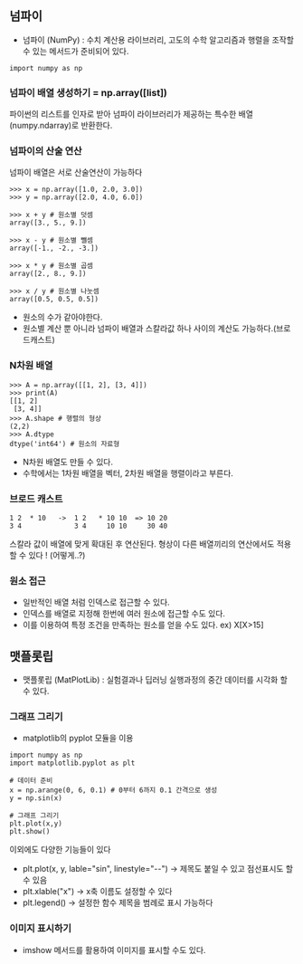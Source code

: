 ## 넘파이
- 넘파이 (NumPy) : 수치 계산용 라이브러리, 고도의 수학 알고리즘과 행렬을 조작할 수 있는 메서드가 준비되어 있다.

```
import numpy as np
```

### 넘파이 배열 생성하기 = np.array([list])
파이썬의 리스트를 인자로 받아 넘파이 라이브러리가 제공하는 특수한 배열(numpy.ndarray)로 반환한다.

### 넘파이의 산술 연산
넘파이 배열은 서로 산술연산이 가능하다
```
>>> x = np.array([1.0, 2.0, 3.0])
>>> y = np.array([2.0, 4.0, 6.0])

>>> x + y # 원소별 덧셈
array([3., 5., 9.])

>>> x - y # 원소별 뺄셈
array([-1., -2., -3.])

>>> x * y # 원소별 곱셈
array([2., 8., 9.])

>>> x / y # 원소별 나눗셈
array([0.5, 0.5, 0.5])
```
- 원소의 수가 같아야한다.
- 원소별 계산 뿐 아니라 넘파이 배열과 스칼라값 하나 사이의 계산도 가능하다.(브로드캐스트)

### N차원 배열
```
>>> A = np.array([[1, 2], [3, 4]])
>>> print(A)
[[1, 2]
 [3, 4]]
>>> A.shape # 행렬의 형상
(2,2)
>>> A.dtype
dtype('int64') # 원소의 자료형
```
- N차원 배열도 만들 수 있다.
- 수학에서는 1차원 배열을 벡터, 2차원 배열을 행렬이라고 부른다.

### 브로드 캐스트

```
1 2  * 10   ->  1 2   * 10 10  => 10 20 
3 4             3 4     10 10     30 40
```

스칼라 값이 배열에 맞게 확대된 후 연산된다.
형상이 다른 배열끼리의 연산에서도 적용할 수 있다 ! (어떻게..?)

### 원소 접근
- 일반적인 배열 처럼 인덱스로 접근할 수 있다.
- 인덱스를 배열로 지정해 한번에 여러 원소에 접근할 수도 있다.
- 이를 이용하여 특정 조건을 만족하는 원소를 얻을 수도 있다. ex) X[X>15]


## 맷플롯립
- 맷플롯립 (MatPlotLib) : 실험결과나 딥러닝 실행과정의 중간 데이터를 시각화 할 수 있다.

### 그래프 그리기
- matplotlib의 pyplot 모듈을 이용
```
import numpy as np
import matplotlib.pyplot as plt

# 데이터 준비
x = np.arange(0, 6, 0.1) # 0부터 6까지 0.1 간격으로 생성
y = np.sin(x)

# 그래프 그리기
plt.plot(x,y)
plt.show()
```

이외에도 다양한 기능들이 있다
- plt.plot(x, y, lable="sin", linestyle="--") -> 제목도 붙일 수 있고 점선표시도 할 수 있음
- plt.xlable("x") -> x축 이름도 설정할 수 있다
- plt.legend() -> 설정한 함수 제목을 범례로 표시 가능하다

### 이미지 표시하기 
- imshow 메서드를 활용하여 이미지를 표시할 수도 있다.
